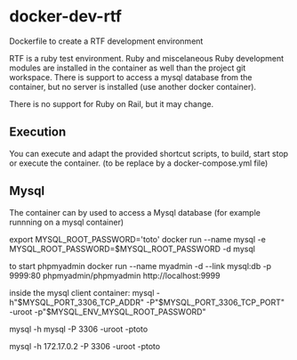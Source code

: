 # docker-dev-rtf
Dockerfile to create a RTF development environment

RTF is a ruby test environment. Ruby and miscelaneous Ruby development modules are installed in the container as well than the project git workspace. There is support to access a mysql database from the container, but no server is installed (use another docker container).

There is no support for Ruby on Rail, but it may change.


## Execution

You can execute and adapt the provided shortcut scripts, to build, start stop or execute the container. (to be replace by a docker-compose.yml file)

## Mysql

The container can by used to access a Mysql database (for example runnning on a mysql container)

export MYSQL_ROOT_PASSWORD='toto'
docker run --name mysql -e MYSQL_ROOT_PASSWORD=$MYSQL_ROOT_PASSWORD -d mysql

to start phpmyadmin
docker run --name myadmin -d --link mysql:db -p 9999:80 phpmyadmin/phpmyadmin
http://localhost:9999

inside the mysql client container:
mysql -h"$MYSQL_PORT_3306_TCP_ADDR" -P"$MYSQL_PORT_3306_TCP_PORT" -uroot -p"$MYSQL_ENV_MYSQL_ROOT_PASSWORD"

mysql -h mysql -P 3306 -uroot -ptoto

mysql -h 172.17.0.2 -P 3306 -uroot -ptoto

